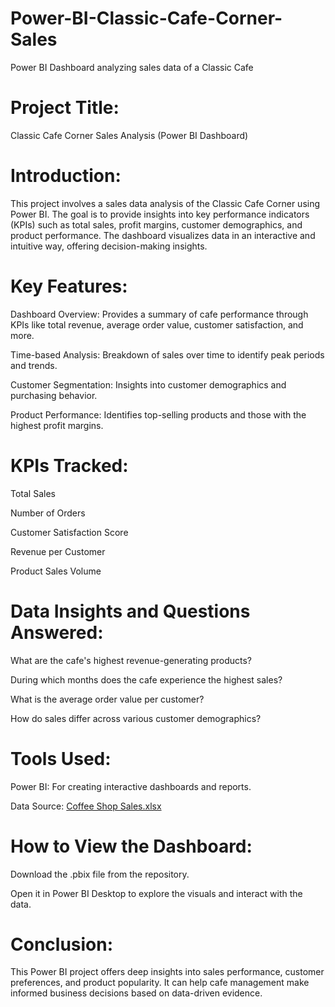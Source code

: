 # Power-BI-Classic-Cafe-Corner-Sales

Power BI Dashboard analyzing sales data of a Classic Cafe

# Project Title:

Classic Cafe Corner Sales Analysis (Power BI Dashboard)

# Introduction:

This project involves a sales data analysis of the Classic Cafe Corner using Power BI. The goal is to provide insights into key performance indicators (KPIs) such as total sales, profit margins, customer demographics, and product performance. The dashboard visualizes data in an interactive and intuitive way, offering decision-making insights.

# Key Features:
Dashboard Overview: Provides a summary of cafe performance through KPIs like total revenue, average order value, customer satisfaction, and more.

Time-based Analysis: Breakdown of sales over time to identify peak periods and trends.

Customer Segmentation: Insights into customer demographics and purchasing behavior.

Product Performance: Identifies top-selling products and those with the highest profit margins.

# KPIs Tracked:

Total Sales

Number of Orders

Customer Satisfaction Score

Revenue per Customer

Product Sales Volume

# Data Insights and Questions Answered:

What are the cafe's highest revenue-generating products?

During which months does the cafe experience the highest sales?

What is the average order value per customer?

How do sales differ across various customer demographics?

# Tools Used:

Power BI: For creating interactive dashboards and reports.

Data Source: [Coffee Shop Sales.xlsx](https://github.com/user-attachments/files/17366932/Coffee.Shop.Sales.xlsx)

# How to View the Dashboard:

Download the .pbix file from the repository.

Open it in Power BI Desktop to explore the visuals and interact with the data.

# Conclusion:

This Power BI project offers deep insights into sales performance, customer preferences, and product popularity. It can help cafe management make informed business decisions based on data-driven evidence.
